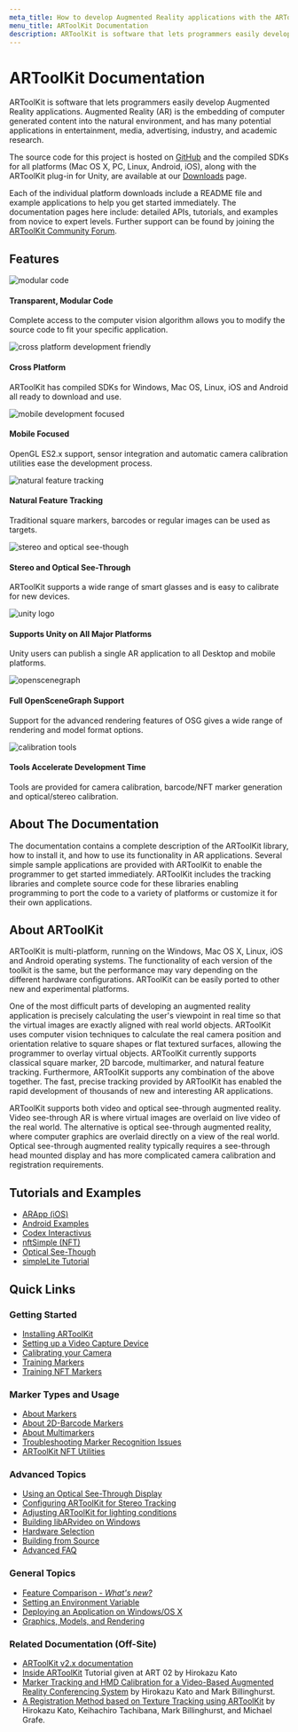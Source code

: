 ```yaml
---
meta_title: How to develop Augmented Reality applications with the ARToolKit SDK
menu_title: ARToolKit Documentation
description: ARToolKit is software that lets programmers easily develop Augmented Reality applications.
---
```


# ARToolKit Documentation

ARToolKit is software that lets programmers easily develop Augmented Reality applications. Augmented Reality (AR) is the embedding of computer generated content into the natural environment, and has many potential applications in entertainment, media, advertising, industry, and academic research.

The source code for this project is hosted on [GitHub][artk_github] and the compiled SDKs for all platforms (Mac OS X, PC, Linux, Android, iOS), along with the ARToolKit plug-in for Unity, are available at our [Downloads][artk_sdk_download] page.

Each of the individual platform downloads include a README file and example applications to help you get started immediately.  The documentation pages here include: detailed APIs, tutorials, and examples from novice to expert levels. Further support can be found by joining the [ARToolKit Community Forum][artk_forums].

## Features

![modular code][modular]

#### Transparent, Modular Code

Complete access to the computer vision algorithm allows you to modify the source code to fit your specific application.

![cross platform development friendly][cross_platform]

#### Cross Platform

ARToolKit has compiled SDKs for Windows, Mac OS, Linux, iOS and Android all ready to download and use.

![mobile development focused][mobile]

#### Mobile Focused

OpenGL ES2.x support, sensor integration and automatic camera calibration utilities ease the development process.

![natural feature tracking][nft]

#### Natural Feature Tracking

Traditional square markers, barcodes or regular images can be used as targets.

![stereo and optical see-though][optical]

#### Stereo and Optical See-Through

ARToolKit supports a wide range of smart glasses and is easy to calibrate for new devices.

![unity logo][unity]

#### Supports Unity on All Major Platforms

Unity users can publish a single AR application to all Desktop and mobile platforms.

![openscenegraph][osg]

#### Full OpenSceneGraph Support

Support for the advanced rendering features of OSG gives a wide range of rendering and model format options.

![calibration tools][tools]

#### Tools Accelerate Development Time

Tools are provided for camera calibration, barcode/NFT marker generation and optical/stereo calibration.

## About The Documentation

The documentation contains a complete description of the ARToolKit library, how to install it, and how to use its functionality in AR applications. Several simple sample applications are provided with ARToolKit to enable the programmer to get started immediately. ARToolKit includes the tracking libraries and complete source code for these libraries enabling programming to port the code to a variety of platforms or customize it for their own applications.

## About ARToolKit

ARToolKit is multi-platform, running on the Windows, Mac OS X, Linux, iOS and Android operating systems. The functionality of each version of the toolkit is the same, but the performance may vary depending on the different hardware configurations. ARToolKit can be easily ported to other new and experimental platforms.

One of the most difficult parts of developing an augmented reality application is precisely calculating the user's viewpoint in real time so that the virtual images are exactly aligned with real world objects. ARToolKit uses computer vision techniques to calculate the real camera position and orientation relative to square shapes or flat textured surfaces, allowing the programmer to overlay virtual objects. ARToolKit currently supports classical square marker, 2D barcode, multimarker, and natural feature tracking. Furthermore, ARToolKit supports any combination of the above together. The fast, precise tracking provided by ARToolKit has enabled the rapid development of thousands of new and interesting AR applications.

ARToolKit supports both video and optical see-through augmented reality. Video see-through AR is where virtual images are overlaid on live video of the real world. The alternative is optical see-through augmented reality, where computer graphics are overlaid directly on a view of the real world. Optical see-through augmented reality typically requires a see-through head mounted display and has more complicated camera calibration and registration requirements.

## Tutorials and Examples

* [ARApp (iOS)][example_arapp]
* [Android Examples][android_examples]
* [Codex Interactivus][codex_interactivus]
* [nftSimple (NFT)][example_nftsimple]
* [Optical See-Though][example_optical]
* [simpleLite Tutorial][example_simplelite]

## Quick Links

### Getting Started
* [Installing ARToolKit][about_installing]
* [Setting up a Video Capture Device][config_video_capture]
* [Calibrating your Camera][camera_calibration]
* [Training Markers][marker_training]
* [Training NFT Markers][marker_nft_training]

### Marker Types and Usage
* [About Markers][marker_about]
* [About 2D-Barcode Markers][marker_barcode]
* [About Multimarkers][marker_multi]
* [Troubleshooting Marker Recognition Issues][marker_troubleshooting]
* [ARToolKit NFT Utilities][marker_nft_utilities]

### Advanced Topics
* [Using an Optical See-Through Display][config_optical_see-through]
* [Configuring ARToolKit for Stereo Tracking][config_camera_stereo_tracking]
* [Adjusting ARToolKit for lighting conditions][config_adjusting_exposure]
* [Building libARvideo on Windows][windows_building_libarvideo]
* [Hardware Selection][about_hardware_selection]
* [Building from Source][build_artoolkit]
* [Advanced FAQ][about_faq]

### General Topics
* [Feature Comparison - *What's new?*][about_feature_comparison]
* [Setting an Environment Variable][general_environment_variables]
* [Deploying an Application on Windows/OS X][general_deploy_application]
* [Graphics, Models, and Rendering][about_rendering]

### Related Documentation (Off-Site)
* [ARToolKit v2.x documentation][external_2x_docs]
* [Inside ARToolKit][external_inside_artoolkit] Tutorial given at ART 02 by Hirokazu Kato
* [Marker Tracking and HMD Calibration for a Video-Based Augmented Reality Conferencing System][external_hmd_conferencing] by Hirokazu Kato and Mark Billinghurst.
* [A Registration Method based on Texture Tracking using ARToolKit][external_registration_method] by Hirokazu Kato, Keihachiro Tachibana, Mark Billinghurst, and Michael Grafe.

[about_installing]: 1_Getting_Started/about_installing.md
[config_video_capture]: 2_Configuration/config_video_capture.md
[camera_calibration]: 2_Configuration/config_camera_calibration.md
[marker_training]: 3_Marker_Training/marker_training.md
[marker_nft_training]: 3_Marker_Training/marker_nft_training.md
[marker_about]: 3_Marker_Training/marker_about.md
[marker_barcode]: 3_Marker_Training/marker_barcode.md
[marker_multi]: 3_Marker_Training/marker_multi.md
[marker_troubleshooting]: 3_Marker_Training/marker_troubleshooting.md
[marker_nft_utilities]: 3_Marker_Training/marker_nft_utilities.md
[config_optical_see-through]: 8_Advanced_Topics/config_optical_see_through.md
[config_camera_stereo_tracking]: 8_Advanced_Topics/config_camera_stereo_tracking.md
[config_adjusting_exposure]: 2_Configuration/config_adjusting_exposure.md
[windows_building_libarvideo]: 8_Advanced_Topics/windows_building_libarvideo.md
[about_hardware_selection]: 8_Advanced_Topics/about_hardware_selection.md
[build_artoolkit]: 8_Advanced_Topics/build_artoolkit.md
[about_faq]: 8_Advanced_Topics/about_faq.md
[about_feature_comparison]: 1_Getting_Started/about_feature_comparison.md
[general_environment_variables]: 1_Getting_Started/general_environment_variables.md
[general_deploy_application]: 1_Getting_Started/general_deploy_application.md
[about_rendering]: 1_Getting_Started/about_rendering.md
[android_examples]: 4_Android/android_examples.md
[example_arapp]: 7_Examples/example_arapp.md
[codex_interactivus]: 7_Examples/example_codex_interactivus.md
[example_nftsimple]: 7_Examples/example_nftsimple.md
[example_optical]: 7_Examples/example_optical.md
[example_simplelite]: 7_Examples/example_simplelite.md

[lgpl]: http://artoolkit.org/artoolkit-licensing
[artk_github]: https://github.com/artoolkit
[artk_sdk_download]: http://artoolkit.org/download-artoolkit-sdk
[artk_forums]: http://artoolkit.org/community/forums/
[external_2x_docs]: http://www.hitl.washington.edu/artoolkit/documentation/
[external_inside_artoolkit]: http://www.hitl.washington.edu/artoolkit/Papers/ART02-Tutorial.pdf
[external_hmd_conferencing]: http://www.hitl.washington.edu/artoolkit/Papers/IWAR99.kato.pdf
[external_registration_method]: http://ieeexplore.ieee.org/xpls/abs_all.jsp?arnumber=1320435


[optical]: _media/features/smart-glasses.png
[modular]: _media/features/modular-icon.png
[osg]: _media/features/osg-icon.png
[tools]: _media/features/tools-icon.png
[nft]: _media/features/nft-icon.png
[mobile]: _media/features/mobile-icon.png
[cross_platform]: _media/features/platform-icon.png
[unity]: _media/features/support-trophy.png
